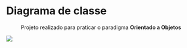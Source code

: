 # Diagrama de classe

<div align="center">
    <p>Projeto realizado para praticar o paradigma <strong>Orientado a Objetos</strong></p>
</div>

<img src="https://github.com/diegoreiss/pokemon-java/blob/main/diagramaDeClasse/pokemonUMLFinal.drawio.png">
